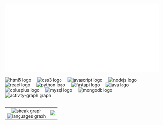 ![Calavera](carbon%20(1).svg)

<div>
  <img src="https://skillicons.dev/icons?i=html" alt="html5 logo"  />
  <img width="12" />
  <img src="https://skillicons.dev/icons?i=css" alt="css3 logo"  />
  <img width="12" />
  <img src="https://skillicons.dev/icons?i=js" alt="javascript logo"  />
  <img width="12" />
  <img src="https://skillicons.dev/icons?i=nodejs" alt="nodejs logo"  />
  <img width="12" />
  <img src="https://skillicons.dev/icons?i=react" alt="react logo"  />
  <img width="12" />
  <img src="https://skillicons.dev/icons?i=py" alt="python logo"  />
  <img width="12" />
  <img src="https://skillicons.dev/icons?i=fastapi" alt="fastapi logo"  />
  <img width="12" />
  <img src="https://skillicons.dev/icons?i=java" alt="java logo"  />
  <img width="12" />
  <img src="https://skillicons.dev/icons?i=cpp" alt="cplusplus logo"  />
  <img width="12" />
  <img src="https://skillicons.dev/icons?i=mysql" alt="mysql logo"  />
  <img width="12" />
  <img src="https://skillicons.dev/icons?i=mongodb" alt="mongodb logo"  />
  <img src="https://github-readme-activity-graph.vercel.app/graph?username=ema28pro&theme=lucent&area=true&hide_border=true&hide_title=true&bg_color=0d1117&color=30a14e&line=10aa50&area_color=9be9a8"  alt="activity-graph graph"  />
</div>

<div>
</div>

<br clear="both">

<table align="center">
<tr>
<td align="center">
  <img src="https://streak-stats.demolab.com?user=ema28pro&locale=en&mode=daily&theme=dark&hide_border=true&border_radius=5&date_format=M%20j%5B,%20Y%5D&order=3" height="140" alt="streak graph"/>
  <br/>
  <img src="https://github-readme-stats.vercel.app/api/top-langs?username=ema28pro&locale=en&hide_title=false&layout=compact&card_width=320&langs_count=5&theme=dark&hide_border=true&order=2" height="140" alt="languages graph"/>
</td>
<td align="center">
  <img src="https://media.tenor.com/yOqgOJDlyzMAAAAi/club-penguin-club.gif" height="290"/>
</td>
</tr>
</table>

###
